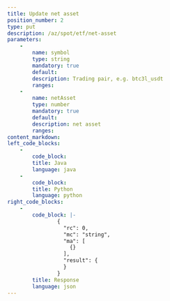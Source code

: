 ```yaml
---
title: Update net asset 
position_number: 2
type: put
description: /az/spot/etf/net-asset
parameters:
    -
        name: symbol
        type: string
        mandatory: true
        default:
        description: Trading pair, e.g. btc3l_usdt
        ranges:
    -
        name: netAsset
        type: number
        mandatory: true
        default:
        description: net asset
        ranges:
content_markdown:
left_code_blocks:
    -
        code_block:
        title: Java
        language: java
    -
        code_block:
        title: Python
        language: python
right_code_blocks:
    -
        code_block: |-
                {
                  "rc": 0,
                  "mc": "string",
                  "ma": [
                    {}
                  ],
                  "result": {
                  }
                }
        title: Response
        language: json
---
```


